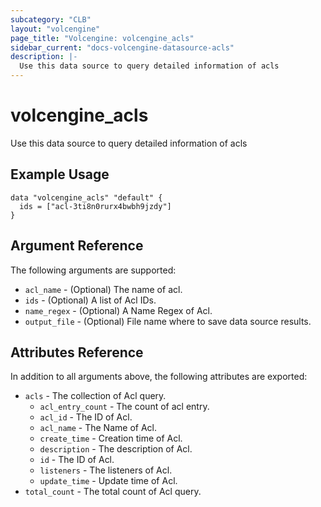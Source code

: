 ```yaml
---
subcategory: "CLB"
layout: "volcengine"
page_title: "Volcengine: volcengine_acls"
sidebar_current: "docs-volcengine-datasource-acls"
description: |-
  Use this data source to query detailed information of acls
---
```

# volcengine_acls
Use this data source to query detailed information of acls
## Example Usage
```hcl
data "volcengine_acls" "default" {
  ids = ["acl-3ti8n0rurx4bwbh9jzdy"]
}
```
## Argument Reference
The following arguments are supported:
* `acl_name` - (Optional) The name of acl.
* `ids` - (Optional) A list of Acl IDs.
* `name_regex` - (Optional) A Name Regex of Acl.
* `output_file` - (Optional) File name where to save data source results.

## Attributes Reference
In addition to all arguments above, the following attributes are exported:
* `acls` - The collection of Acl query.
  * `acl_entry_count` - The count of acl entry.
  * `acl_id` - The ID of Acl.
  * `acl_name` - The Name of Acl.
  * `create_time` - Creation time of Acl.
  * `description` - The description of Acl.
  * `id` - The ID of Acl.
  * `listeners` - The listeners of Acl.
  * `update_time` - Update time of Acl.
* `total_count` - The total count of Acl query.



